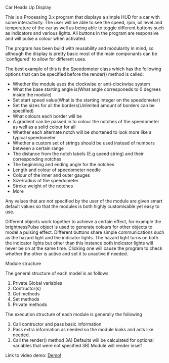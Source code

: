 Car Heads Up Display

This is a Processing 3.x program that displays a simple HUD for a car with some interactivity. The user will be able to see the speed, rpm, oil level and temperature of the car as well as being able to toggle different buttons such as indicators and various lights. All buttons in the program are responsive and will pulse a colour when activated. 

The program has been build with reusability and modularity in mind, so although the display is pretty basic most of the main componants can be 'configured' to allow for different uses.

The best example of this is the Speedometer class which has the following options that can be specified before the render() method is called: 

+ Whether the module uses the clockwise or anti-clockwise system
+ What the base starting angle is(What angle corresponeds to 0 degrees inside the module)
+ Set start speed value(What is the starting integer on the speedometer)
+ Set the sizes for all the borders(Unlimited amount of borders can be specified)
+ What colours each border will be
+ A gradient can be passed in to colour the notches of the speedometer as well as a solid colour for all
+ Whether each alternate notch will be shortened to look more like a typical speedometer
+ Whether a custom set of strings should be used instead of numbers between a certain range
+ The distance from the notch labels (E.g speed string) and their corresponding notches
+ The beginining and ending angle for the notches 
+ Length and colour of speedometer needle
+ Colour of the inner and outer gauges
+ Size/radius of the speedometer
+ Stroke weight of the notches
+ More

Any values that are not specified by the user of the module are given smart default values so that the modules is both highly customisable yet easy to use.

Different objects work together to achieve a certain effect, for example the brightnessPulse object is used to generate colours for other objects to model a pulsing effect. Different buttons share simple communications such as the hazard light and the indicator lights. The hazard light turns on both the indicator lights but other than this instance both indicator lights will never be on at the same time. Clicking one will cause the program to check whether the other is active and set it to unactive if needed.

Module structure

The general structure of each model is as follows

1) Private Global variables
2) Contructor(s)
3) Get methods 
4) Set methods
5) Private methods

The execution structure of each module is generally the following

1) Call contructor and pass basic information
2) Pass extra information as needed so the module looks and acts like needed.
3) Call the render() method
	3A) Defaults will be calculated for optional variables that were not specified
	3B) Module will render inself
	
Link to video demo: [Demo!](https://www.youtube.com/watch?v=VjPUWhaEQxA)





